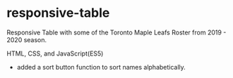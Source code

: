 # responsive-table
Responsive Table with some of the Toronto Maple Leafs Roster from 2019 - 2020 season. 

HTML, CSS, and JavaScript(ES5)
- added a sort button function to sort names alphabetically.
